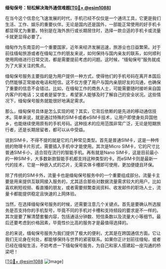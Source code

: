 **缅甸保号：轻松解决海外通信难题[[TG💪+ @esim1088](https://t.me/s/esim1088)]**

在当今这个信息化飞速发展的时代，手机已经不仅仅是一个通讯工具，它更是我们生活、工作、娱乐的重要伙伴。无论是国内还是国外，一部能正常使用的好手机卡都显得尤为重要。特别是在海外旅行或长期居住时，选择一款合适的手机卡或流量卡就更显得必要了。

缅甸作为东南亚的一个重要国家，近年来经济发展迅速，旅游业也日益繁荣。对于前往缅甸旅游或者在缅甸工作的朋友来说，如何保持与国内亲友的联系，如何顺利使用网络进行日常交流，都是需要提前考虑的问题。这时候，“缅甸保号”服务就成为了大家关注的焦点。

缅甸保号服务主要指的是为用户提供一种方式，使得他们的手机号码在离开本国后仍然能够正常接收电话和短信。这不仅方便了用户与国内亲朋好友的沟通，也确保了重要的信息不会错过。比如，在缅甸工作的商务人士，可能需要随时接听来自国内客户的电话；又或者是留学生，希望家人能够及时了解自己的安全状况。这些情况下，缅甸保号服务就能很好地满足需求。

那么，缅甸保号具体是怎么实现的呢？其实，它背后依赖的是先进的移动通信技术。简单来说，就是通过特殊的SIM卡或者eSIM卡技术，让用户即使身处异国他乡，也能继续使用原有的手机号码。这种技术的应用范围非常广泛，无论是短期旅行者，还是长期居留者，都可以从中受益。

说到SIM卡，不得不提的就是它的几种常见类型。首先是普通SIM卡，这是一种传统的物理卡片形式，需要插入手机中才能使用。其次是Micro SIM卡，它的尺寸比普通SIM卡小，适合现在流行的智能手机。再有就是Nano SIM卡，这是目前最小的一种SIM卡，大多数新款智能手机都支持这种类型的卡。而eSIM卡则是最新一代的技术，它是一种嵌入式的芯片，无需实体卡槽即可使用，更加便捷且环保。

除了传统的SIM卡外，流量卡也是缅甸保号服务中的一个重要组成部分。流量卡主要是用来提供互联网接入服务的，尤其适合那些对数据流量需求较大的用户。比如喜欢刷短视频、看直播的朋友，或者需要频繁查阅资料、收发邮件的职场人士，流量卡都能提供稳定且快速的上网体验。

当然，在选择缅甸保号服务的时候，还需要注意几个关键点。首先是要确认所选服务是否支持你的手机型号，毕竟不同的手机对卡槽和支持频段的要求是不一样的。其次是要了解清楚套餐内容，包括通话分钟数、短信条数以及流量大小等细节。最后还要考虑到价格因素，毕竟性价比高的服务才是最值得选择的。

总的来说，缅甸保号服务为我们提供了极大的便利，尤其是在跨国通信方面。它让我们无论身在何处，都能够保持与世界的紧密联系。如果你正计划前往缅甸，或者已经在缅甸生活，不妨考虑一下缅甸保号服务，为自己和家人搭建起一座沟通的桥梁吧！

[[TG💪+ @esim1088](https://t.me/s/esim1088) ![Image](https://i.postimg.cc/4NQfJmqS/Snipaste-2025-05-13-00-14-12.png)]